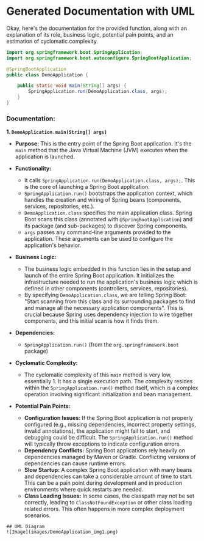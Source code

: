 ﻿# Generated Documentation with UML
Okay, here's the documentation for the provided function, along with an explanation of its role, business logic, potential pain points, and an estimation of cyclomatic complexity.

```java
import org.springframework.boot.SpringApplication;
import org.springframework.boot.autoconfigure.SpringBootApplication;

@SpringBootApplication
public class DemoApplication {

    public static void main(String[] args) {
        SpringApplication.run(DemoApplication.class, args);
    }
}
```

### Documentation:

**1. `DemoApplication.main(String[] args)`**

   * **Purpose:** This is the entry point of the Spring Boot application.  It's the `main` method that the Java Virtual Machine (JVM) executes when the application is launched.

   * **Functionality:**
      * It calls `SpringApplication.run(DemoApplication.class, args);`. This is the core of launching a Spring Boot application.
      * `SpringApplication.run()` bootstraps the application context, which handles the creation and wiring of Spring beans (components, services, repositories, etc.).
      * `DemoApplication.class` specifies the main application class.  Spring Boot scans this class (annotated with `@SpringBootApplication`) and its package (and sub-packages) to discover Spring components.
      * `args` passes any command-line arguments provided to the application. These arguments can be used to configure the application's behavior.

   * **Business Logic:**
      * The business logic embedded in this function lies in the setup and launch of the entire Spring Boot application.  It initializes the infrastructure needed to run the application's business logic which is defined in other components (controllers, services, repositories).
      * By specifying `DemoApplication.class`, we are telling Spring Boot: "Start scanning from this class and its surrounding packages to find and manage all the necessary application components". This is crucial because Spring uses dependency injection to wire together components, and this initial scan is how it finds them.

   * **Dependencies:**
      * `SpringApplication.run()` (from the `org.springframework.boot` package)

   * **Cyclomatic Complexity:**
      * The cyclomatic complexity of this `main` method is very low, essentially 1.  It has a single execution path.  The complexity resides within the `SpringApplication.run()` method itself, which is a complex operation involving significant initialization and bean management.

   * **Potential Pain Points:**
      * **Configuration Issues:** If the Spring Boot application is not properly configured (e.g., missing dependencies, incorrect property settings, invalid annotations), the application might fail to start, and debugging could be difficult.  The `SpringApplication.run()` method will typically throw exceptions to indicate configuration errors.
      * **Dependency Conflicts:** Spring Boot applications rely heavily on dependencies managed by Maven or Gradle.  Conflicting versions of dependencies can cause runtime errors.
      * **Slow Startup:** A complex Spring Boot application with many beans and dependencies can take a considerable amount of time to start.  This can be a pain point during development and in production environments where quick restarts are needed.
      * **Class Loading Issues:**  In some cases, the classpath may not be set correctly, leading to `ClassNotFoundException` or other class loading related errors. This often happens in more complex deployment scenarios.
```
## UML Diagram
![Image](images/DemoApplication_img1.png)


